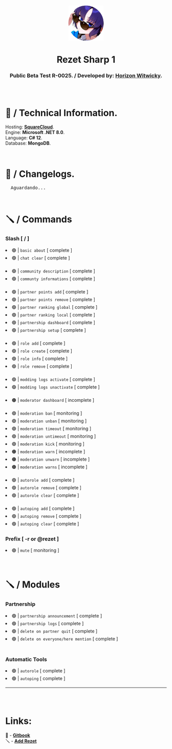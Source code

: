 <br>
<div align=center>
  <img src="assets/icon.png" style="width: 110px;">
</div>
<h1 align=center>
    Rezet Sharp 1
</h1>
<h3 align=center>
  Public Beta Test R-0025. / Developed by: <a href="https://github.com/theswcy">Horizon Witwicky</a>.
</h3>
<br><br>


<h1>
  🧬 / Technical Information.
</h1>
<p>
  Hosting: <strong><a href="https://squarecloud.app">SquareCloud</a></strong>.<br>
  Engine: <strong>Microsoft .NET 8.0</strong>.<br>
  Language: <strong>C# 12</strong>.<br>
  Database: <strong>MongoDB</strong>.
</p>
<br>


<h1>
  📜 / Changelogs.
</h1>
<pre>
  Aguardando...
</pre>
<br>


<h1>
    🪛 / Commands
</h1>
<h3>Slash [ / ]</h3>
<li>🟢 | <code>basic about</code> [ complete ]</li>
<li>🟢 | <code>chat clear</code> [ complete ]</li>
<br>
<li>🟢 | <code>community description</code> [ complete ]</li>
<li>🟢 | <code>communty informations</code> [ complete ]</li>
<br>
<li>🟢 | <code>partner points add</code> [ complete ]</li>
<li>🟢 | <code>partner points remove</code> [ complete ]</li>
<li>🟢 | <code>partner ranking global</code> [ complete ]</li>
<li>🟢 | <code>partner ranking local</code> [ complete ]</li>
<li>🟢 | <code>partnership dashboard</code> [ complete ]</li>
<li>🟢 | <code>partnership setup</code> [ complete ]</li>
<br>
<li>🟢 | <code>role add</code> [ complete ]</li>
<li>🟢 | <code>role create</code> [ complete ]</li>
<li>🟢 | <code>role info</code> [ complete ]</li>
<li>🟢 | <code>role remove</code> [ complete ]</li>
<br>
<li>🟢 | <code>modding logs activate</code> [ complete ]</li>
<li>🟢 | <code>modding logs unactivate</code> [ complete ]</li>
<br>
<li>🟠 | <code>moderator dashboard</code> [ incomplete ]</li>
<br>
<li>🟣 | <code>moderation ban</code> [ monitoring ]</li>
<li>🟣 | <code>moderation unban</code> [ monitoring ]</li>
<li>🟣 | <code>moderation timeout</code> [ monitoring ]</li>
<li>🟣 | <code>moderation untimeout</code> [ monitoring ]</li>
<li>🟣 | <code>moderation kick</code> [ monitoring ]</li>
<li>🟠 | <code>moderation warn</code> [ incomplete ]</li>
<li>🟠 | <code>moderation unwarn</code> [ incomplete ]</li>
<li>🟠 | <code>moderation warns</code> [ incomplete ]</li>
<br>
<li>🟢 | <code>autorole add</code> [ complete ]</li>
<li>🟢 | <code>autorole remove</code> [ complete ]</li>
<li>🟢 | <code>autorole clear</code> [ complete ]</li>
<br>
<li>🟢 | <code>autoping add</code> [ complete ]</li>
<li>🟢 | <code>autoping remove</code> [ complete ]</li>
<li>🟢 | <code>autoping clear</code> [ complete ]</li>


<h3>
    Prefix [ -r or @rezet ]
</h3>
<li>🟣 | <code>mute</code> [ monitoring ]</li>
<br><br>



<h1>
    🪛 / Modules
</h1>
<h3>
    Partnership
</h3>
<li>🟢 | <code>partnership announcement</code> [ complete ]</li>
<li>🟢 | <code>partnership logs</code> [ complete ]</li>
<li>🟢 | <code>delete on partner quit</code> [ complete ]</li>
<li>🟢 | <code>delete on everyone/here mention</code> [ complete ]</li>
<br>
<h3>
    Automatic Tools
</h3>
<li>🟢 | <code>autorole</code> [ complete ]</li>
<li>🟢 | <code>autoping</code> [ complete ]</li>
<hr><br><br>


<h1>
    Links:
</h1>
📘 - <a href="https://horizon-witwicky.gitbook.io/rezet">
    <strong>Gitbook</strong>
</a>
<br>
🪛 - <a href="https://discord.com/oauth2/authorize?client_id=889388725719683082">
    <strong>Add Rezet</strong>
</a>
